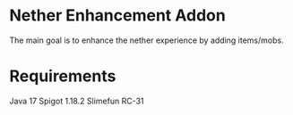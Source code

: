 # Nether Enhancement Addon
The main goal is to enhance the nether experience by adding items/mobs.

# Requirements
Java 17
Spigot 1.18.2
Slimefun RC-31